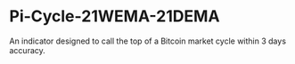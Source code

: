 # Pi-Cycle-21WEMA-21DEMA
An indicator designed to call the top of a Bitcoin market cycle within 3 days accuracy.
